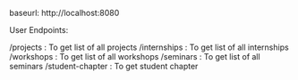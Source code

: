 baseurl: http://localhost:8080

User Endpoints:

/projects : To get list of all projects
/internships : To get list of all internships
/workshops : To get list of all workshops
/seminars : To get list of all seminars
/student-chapter : To get student chapter

